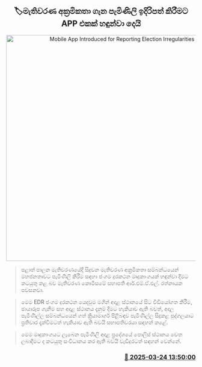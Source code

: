 <p align='center'><b><h2 align='center' title='Mobile App Introduced for Reporting Election Irregularities'>🏷මැතිවරණ අක්‍රමිකතා ගැන පැමිණිලි ඉදිරිපත් කිරීමට APP එකක් හඳුන්වා දෙයි</h2></b></p>
<p align='center'><img src='https://helakuru.sgp1.cdn.digitaloceanspaces.com/esana/images/lib/edr-app.jpg' width='600' alt='Mobile App Introduced for Reporting Election Irregularities'></p>

> පළාත් පාලන මැතිවරණයේදී සිදුවන මැතිවරණ අක්‍රමිකතා සම්බන්ධයෙන් මහජනතාවට පැමිණිලි කිරීම සඳහා ජංගම දුරකථන මෘදුකාංගයක් හඳුන්වා දීමට කටයුතු කළ බව මැතිවරණ කොමිසමේ සභාපති ආර්.එම්.ඒ.එල්. රත්නායක පවසනවා.

> මෙම EDR ජංගම දුරකථන යෙදවුම මගින් අදාළ ස්ථානයේ සිට වීඩියෝගත කිරීම, ඡායාරූප ගැනීම සහ අදාළ ස්ථානය දැනුම් දීමට හැකියාව ඇති බවත්, අදාල පැමිණිල්ල සම්බන්ධයෙන් ගත් ක්‍රියාමාර්ග පිළිබඳව පැමිණිල්ල සිදුකළ පුද්ගලයාට ප්‍රතිචාර දැක්වීමටත් හැකියාව ඇති බවයි සභාපතිවරයා සඳහන් කළේ.

> මෙම මෘදුකාංගයට ලැබෙන පැමිණිලි අදාළ ප්‍රදේශයේ පොලිස් ස්ථානය වෙත ලබාදීමට ද කටයුතු සංවිධානය කර ඇති බවයි වැඩිදුරටත් සඳහන් වෙන්නේ.



<h3 align='right'><a href='https://www.helakuru.lk/esana/p/108588/'>📅 2025-03-24 13:50:00</a></h3>

